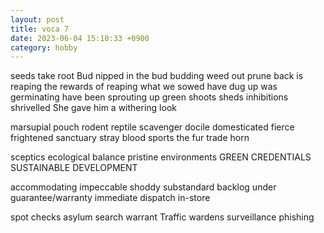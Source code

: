 ```yaml
---
layout: post
title: voca 7
date: 2023-06-04 15:10:33 +0900
category: hobby
---
```


seeds
take root
Bud
nipped in the bud
budding
weed out
prune back
is reaping the rewards of
reaping what we sowed
have dug up
was germinating
have been sprouting up
green shoots
sheds
inhibitions
shrivelled
She gave him a withering look

marsupial
pouch 
rodent
reptile
scavenger
docile
domesticated
fierce
frightened
sanctuary
stray
blood sports
the fur trade
horn

sceptics
ecological balance
pristine environments
GREEN CREDENTIALS
SUSTAINABLE DEVELOPMENT

accommodating
impeccable
shoddy
substandard
backlog
under guarantee/warranty
immediate dispatch
in-store

spot checks
asylum
search warrant
Traffic wardens
surveillance
phishing